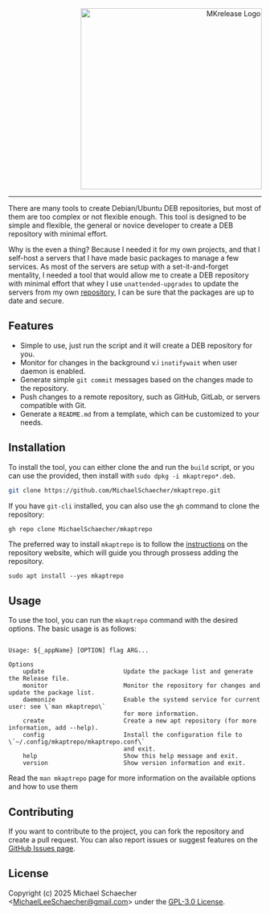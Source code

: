 <div align="right">
 <image
  src="images/logo.png"
  alt="MKrelease Logo"
  width="auto"
  height="360">
</div>

---

There are many tools to create Debian/Ubuntu DEB repositories, but most of them are too complex or not flexible enough. This tool is designed to be simple and flexible, the general or novice developer to create a DEB repository with minimal effort.

Why is the even a thing? Because I needed it for my own projects, and that I self-host a servers that I have made basic packages to manage a few services. As most of the servers are setup with a set-it-and-forget mentality, I needed a tool that would allow me to create a DEB repository with minimal effort that whey I use `unattended-upgrades` to update the servers from my own [repository](https://repository.howtonebie.com), I can be sure that the packages are up to date and secure.

## Features

- Simple to use, just run the script and it will create a DEB repository for you.
- Monitor for changes in the background v.i `inotifywait` when user daemon is enabled.
- Generate simple `git commit` messages based on the changes made to the repository.
- Push changes to a remote repository, such as GitHub, GitLab, or servers compatible with Git.
- Generate a `README.md` from a template, which can be customized to your needs.

## Installation

To install the tool, you can either clone the and run the `build` script, or you can use the provided, then install with `sudo dpkg -i mkaptrepo*.deb`.

```bash
git clone https://github.com/MichaelSchaecher/mkaptrepo.git
```

If you have `git-cli` installed, you can also use the `gh` command to clone the repository:

```bash
gh repo clone MichaelSchaecher/mkaptrepo
```

The preferred way to install `mkaptrepo` is to follow the [instructions](https://repository.howtonebie.com/mkaptrepo/) on the repository website, which will guide you through prossess adding the repository.

```console
sudo apt install --yes mkaptrepo
```

## Usage

To use the tool, you can run the `mkaptrepo` command with the desired options. The basic usage is as follows:

```console

Usage: ${_appName} [OPTION] flag ARG...

Options
    update                      Update the package list and generate the Release file.
    monitor                     Monitor the repository for changes and update the package list.
    daemonize                   Enable the systemd service for current user: see \`man mkaptrepo\`
                                for more information.
    create                      Create a new apt repository (for more information, add --help).
    config                      Install the configuration file to \`~/.config/mkaptrepo/mkaptrepo.conf\`
                                and exit.
    help                        Show this help message and exit.
    version                     Show version information and exit.
```

Read the `man mkaptrepo` page for more information on the available options and how to use them

## Contributing

If you want to contribute to the project, you can fork the repository and create a pull request. You can also report issues or suggest features on the [GitHub Issues page](https://github.com/MichaelSchaecher/mkaptrepo/issues).

## License

Copyright (c) 2025 Michael Schaecher \<MichaelLeeSchaecher@gmail.com\> under the [GPL-3.0 License](COPYING).
